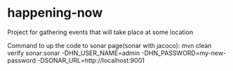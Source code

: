 # happening-now
Project for gathering events that will take place at some location

Command to up the code to sonar page(sonar with jacoco):
mvn clean verify sonar:sonar -DHN_USER_NAME=admin -DHN_PASSWORD=my-new-password -DSONAR_URL=http://localhost:9001